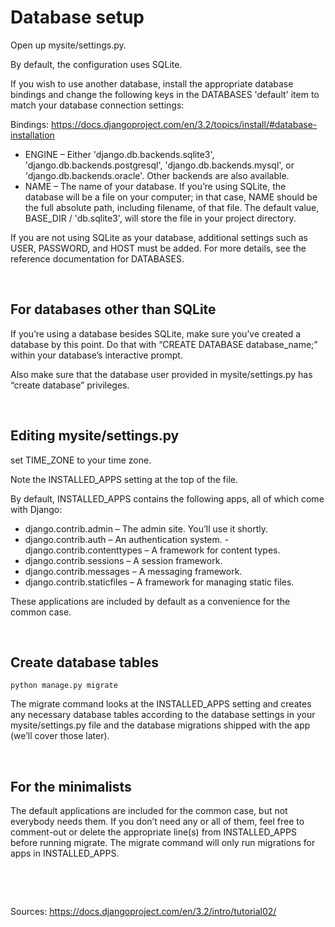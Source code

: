 # Database setup

Open up mysite/settings.py. 

By default, the configuration uses SQLite.

If you wish to use another database, install the appropriate database bindings and change the following keys in the DATABASES 'default' item to match your database connection settings:

Bindings: https://docs.djangoproject.com/en/3.2/topics/install/#database-installation

- ENGINE – Either 'django.db.backends.sqlite3', 'django.db.backends.postgresql', 'django.db.backends.mysql', or 'django.db.backends.oracle'. Other backends are also available.
- NAME – The name of your database. If you’re using SQLite, the database will be a file on your computer; in that case, NAME should be the full absolute path, including filename, of that file. The default value, BASE_DIR / 'db.sqlite3', will store the file in your project directory.

If you are not using SQLite as your database, additional settings such as USER, PASSWORD, and HOST must be added. For more details, see the reference documentation for DATABASES.

&nbsp;


## For databases other than SQLite

If you’re using a database besides SQLite, make sure you’ve created a database by this point. Do that with “CREATE DATABASE database_name;” within your database’s interactive prompt.

Also make sure that the database user provided in mysite/settings.py has “create database” privileges. 

&nbsp;


## Editing mysite/settings.py
set TIME_ZONE to your time zone.

Note the INSTALLED_APPS setting at the top of the file. 

By default, INSTALLED_APPS contains the following apps, all of which come with Django:

- django.contrib.admin – The admin site. You’ll use it shortly.
- django.contrib.auth – An authentication system.
-django.contrib.contenttypes – A framework for content types.
- django.contrib.sessions – A session framework.
- django.contrib.messages – A messaging framework.
- django.contrib.staticfiles – A framework for managing static files.

These applications are included by default as a convenience for the common case.

&nbsp;


## Create database tables
```
python manage.py migrate
```
The migrate command looks at the INSTALLED_APPS setting and creates any necessary database tables according to the database settings in your mysite/settings.py file and the database migrations shipped with the app (we’ll cover those later). 

&nbsp;


## For the minimalists
The default applications are included for the common case, but not everybody needs them. If you don’t need any or all of them, feel free to comment-out or delete the appropriate line(s) from INSTALLED_APPS before running migrate. The migrate command will only run migrations for apps in INSTALLED_APPS.

&nbsp;

&nbsp;


Sources: https://docs.djangoproject.com/en/3.2/intro/tutorial02/